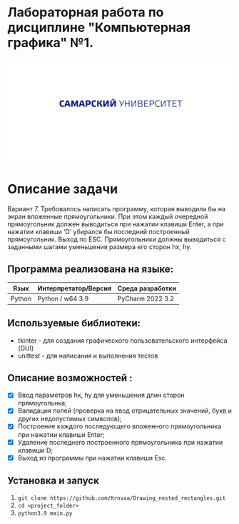# Лабораторная работа по дисциплине "Компьютерная графика" №1. 
![alt text](https://github.com/Krnvaa/Drawing_nested_rectangles/blob/main/SSAU.svg)
# Описание задачи
Вариант 7. Требовалось написать программу, которая выводила бы на экран вложенные прямоугольники. При этом каждый очередной прямоугольник должен выводиться при нажатии клавиши Enter, а при нажатии клавиши ‘D’ убирался бы последний построенный прямоугольник. Выход по ESC. Прямоугольники должны выводиться с заданными шагами уменьшения размера его сторон hx, hy.
## Программа реализована на языке:

| Язык | Интерпретатор/Версия | Среда разработки | 
| ------ | ------ | ------ |
| Python | Python / w64 3.9 | PyCharm 2022 3.2 |

## Используемые библиотеки:
* tkinter - для создания графического пользовательского интерфейса (GUI)
* unittest - для написания и выполнения тестов

## Описание возможностей :
- [x] Ввод параметров hx, hy для уменьшения длин сторон прямоугольнка;
- [x] Валидация полей (проверка на ввод отрицательных значений, букв и других недопустимых символов);
- [x] Построение каждого последующего вложенного прямоугольника при нажатии клавиши Enter;
- [x] Удаление последнего построенного прямоугольника при нажатии клавиши D;
- [x] Выход из программы при нажатии клавиши Esc.

## Установка и запуск
1. ```git clone https://github.com/Krnvaa/Drawing_nested_rectangles.git```
2. ```cd <project_folder>```
3. ```python3.9 main.py```
